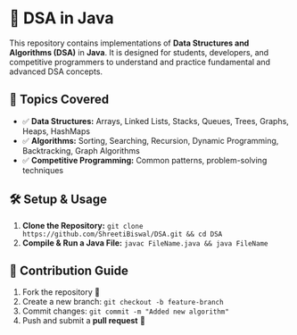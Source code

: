 # 🚀 DSA in Java  

This repository contains implementations of **Data Structures and Algorithms (DSA)** in **Java**. It is designed for students, developers, and competitive programmers to understand and practice fundamental and advanced DSA concepts.  

## 📂 Topics Covered  
- ✅ **Data Structures:** Arrays, Linked Lists, Stacks, Queues, Trees, Graphs, Heaps, HashMaps  
- ✅ **Algorithms:** Sorting, Searching, Recursion, Dynamic Programming, Backtracking, Graph Algorithms  
- ✅ **Competitive Programming:** Common patterns, problem-solving techniques  

## 🛠️ Setup & Usage  
1. **Clone the Repository:** `git clone https://github.com/ShreetiBiswal/DSA.git && cd DSA`  
2. **Compile & Run a Java File:** `javac FileName.java && java FileName`    
 
## 🌟 Contribution Guide  
1. Fork the repository 🍴  
2. Create a new branch: `git checkout -b feature-branch`  
3. Commit changes: `git commit -m "Added new algorithm"`  
4. Push and submit a **pull request** 🚀  

